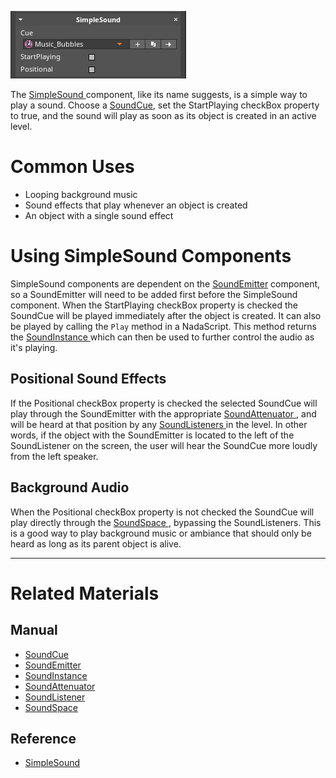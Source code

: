 


![SimpleSound](https://raw.githubusercontent.com/ZilchEngine/ZilchFiles/master/doc_files/47916.png)


The [ SimpleSound ](https://github.com/ZilchEngine/ZilchDocs/blob/master/code_reference/class_reference/simplesound.markdown) component, like its name suggests, is a simple way to play a sound. Choose a [SoundCue](https://github.com/ZilchEngine/ZilchDocs/blob/master/zero_editor_documentation/zeromanual/audio/soundcue.markdown), set the StartPlaying checkBox property to true, and the sound will play as soon as its object is created in an active level. 

 # Common Uses

- Looping background music 
- Sound effects that play whenever an object is created 
- An object with a single sound effect 

 # Using SimpleSound Components

SimpleSound components are dependent on the [SoundEmitter](https://github.com/ZilchEngine/ZilchDocs/blob/master/zero_editor_documentation/zeromanual/audio/soundemitter.markdown) component, so a SoundEmitter will need to be added first before the SimpleSound component. When the StartPlaying checkBox property is checked the SoundCue will be played immediately after the object is created. It can also be played by calling the `Play` method in a NadaScript. This method returns the [SoundInstance ](https://github.com/ZilchEngine/ZilchDocs/blob/master/zero_editor_documentation/zeromanual/audio/soundinstance.markdown) which can then be used to further control the audio as it's playing.

 ## Positional Sound Effects

If the Positional checkBox property is checked the selected SoundCue will play through the SoundEmitter with the appropriate [SoundAttenuator ](https://github.com/ZilchEngine/ZilchDocs/blob/master/zero_editor_documentation/zeromanual/audio/soundattenuator.markdown), and will be heard at that position by any [SoundListeners ](https://github.com/ZilchEngine/ZilchDocs/blob/master/zero_editor_documentation/zeromanual/audio/soundlistener.markdown) in the level. In other words, if the object with the SoundEmitter is located to the left of the SoundListener on the screen, the user will hear the SoundCue more loudly from the left speaker. 

 ## Background Audio

When the Positional checkBox property is not checked the SoundCue will play directly through the [SoundSpace ](https://github.com/ZilchEngine/ZilchDocs/blob/master/zero_editor_documentation/zeromanual/audio/soundspace.markdown), bypassing the SoundListeners. This is a good way to play background music or ambiance that should only be heard as long as its parent object is alive. 

---
 # Related Materials

 ## Manual

- [SoundCue ](https://github.com/ZilchEngine/ZilchDocs/blob/master/zero_editor_documentation/zeromanual/audio/soundcue.markdown)
- [SoundEmitter ](https://github.com/ZilchEngine/ZilchDocs/blob/master/zero_editor_documentation/zeromanual/audio/soundemitter.markdown)
- [SoundInstance ](https://github.com/ZilchEngine/ZilchDocs/blob/master/zero_editor_documentation/zeromanual/audio/soundinstance.markdown)
- [SoundAttenuator ](https://github.com/ZilchEngine/ZilchDocs/blob/master/zero_editor_documentation/zeromanual/audio/soundattenuator.markdown)
- [SoundListener ](https://github.com/ZilchEngine/ZilchDocs/blob/master/zero_editor_documentation/zeromanual/audio/soundlistener.markdown)
- [SoundSpace ](https://github.com/ZilchEngine/ZilchDocs/blob/master/zero_editor_documentation/zeromanual/audio/soundspace.markdown)

 ## Reference

- [ SimpleSound ](https://github.com/ZilchEngine/ZilchDocs/blob/master/code_reference/class_reference/simplesound.markdown) 

 
